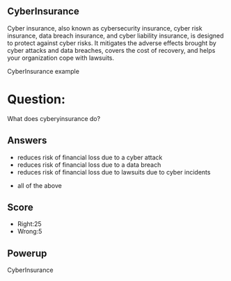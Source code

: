 ## CyberInsurance
Cyber insurance, also known as cybersecurity insurance,
cyber risk insurance, data breach insurance, and cyber liability insurance,
is designed to protect against cyber risks.
It mitigates the adverse effects brought by cyber attacks and data breaches,
covers the cost of recovery, and helps your organization cope with lawsuits.

CyberInsurance example

# Question:
What does cyberyinsurance do?

## Answers
- reduces risk of financial loss due to a cyber attack
- reduces risk of financial loss due to a data breach
- reduces risk of financial loss due to lawsuits due to cyber incidents
* all of the above

## Score
- Right:25
- Wrong:5

## Powerup
CyberInsurance
